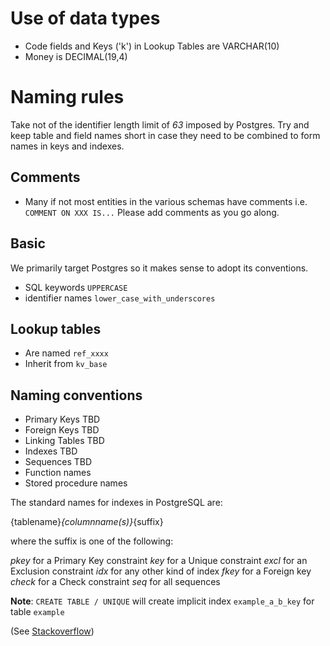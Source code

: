 Use of data types
=================

* Code fields and Keys ('k') in Lookup Tables are VARCHAR(10)
* Money is DECIMAL(19,4)

Naming rules
============
Take not of the identifier length limit of *63* imposed by Postgres. Try and keep table and field names short in case they need to be 
combined to form names in keys and indexes.

Comments
--------
* Many if not most entities in the various schemas have comments i.e. `COMMENT ON XXX IS...` Please add comments as you go along.

Basic
----
We primarily target Postgres so it makes sense to adopt its conventions.

* SQL keywords `UPPERCASE`
* identifier names `lower_case_with_underscores`


Lookup tables
-----------------------
* Are named `ref_xxxx`
* Inherit from `kv_base`

Naming conventions
------------------
* Primary Keys TBD
* Foreign Keys TBD
* Linking Tables TBD
* Indexes TBD
* Sequences TBD
* Function names
* Stored procedure names

The standard names for indexes in PostgreSQL are:

{tablename}_{columnname(s)}_{suffix}

where the suffix is one of the following:

*pkey* for a Primary Key constraint
*key* for a Unique constraint
*excl* for an Exclusion constraint
*idx* for any other kind of index
*fkey* for a Foreign key
*check* for a Check constraint
*seq* for all sequences

**Note**: `CREATE TABLE / UNIQUE` will create implicit index `example_a_b_key` for table `example`

(See [Stackoverflow](https://stackoverflow.com/questions/4107915/postgresql-default-constraint-names/4108266#4108266))
